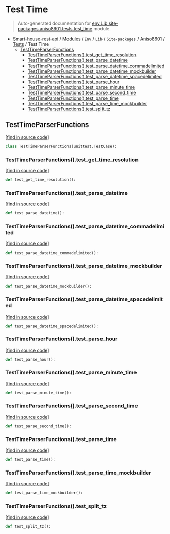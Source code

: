 # Test Time

> Auto-generated documentation for [env.Lib.site-packages.aniso8601.tests.test_time](..\..\..\..\..\..\env\Lib\site-packages\aniso8601\tests\test_time.py) module.

- [Smart-house-rest-api](..\..\..\..\..\README.md#description) / [Modules](..\..\..\..\..\MODULES.md#smart-house-rest-api-modules) / `Env` / `Lib` / `Site-packages` / [Aniso8601](..\index.md#aniso8601) / [Tests](index.md#tests) / Test Time
    - [TestTimeParserFunctions](#testtimeparserfunctions)
        - [TestTimeParserFunctions().test_get_time_resolution](#testtimeparserfunctionstest_get_time_resolution)
        - [TestTimeParserFunctions().test_parse_datetime](#testtimeparserfunctionstest_parse_datetime)
        - [TestTimeParserFunctions().test_parse_datetime_commadelimited](#testtimeparserfunctionstest_parse_datetime_commadelimited)
        - [TestTimeParserFunctions().test_parse_datetime_mockbuilder](#testtimeparserfunctionstest_parse_datetime_mockbuilder)
        - [TestTimeParserFunctions().test_parse_datetime_spacedelimited](#testtimeparserfunctionstest_parse_datetime_spacedelimited)
        - [TestTimeParserFunctions().test_parse_hour](#testtimeparserfunctionstest_parse_hour)
        - [TestTimeParserFunctions().test_parse_minute_time](#testtimeparserfunctionstest_parse_minute_time)
        - [TestTimeParserFunctions().test_parse_second_time](#testtimeparserfunctionstest_parse_second_time)
        - [TestTimeParserFunctions().test_parse_time](#testtimeparserfunctionstest_parse_time)
        - [TestTimeParserFunctions().test_parse_time_mockbuilder](#testtimeparserfunctionstest_parse_time_mockbuilder)
        - [TestTimeParserFunctions().test_split_tz](#testtimeparserfunctionstest_split_tz)

## TestTimeParserFunctions

[[find in source code]](..\..\..\..\..\..\env\Lib\site-packages\aniso8601\tests\test_time.py#L18)

```python
class TestTimeParserFunctions(unittest.TestCase):
```

### TestTimeParserFunctions().test_get_time_resolution

[[find in source code]](..\..\..\..\..\..\env\Lib\site-packages\aniso8601\tests\test_time.py#L19)

```python
def test_get_time_resolution():
```

### TestTimeParserFunctions().test_parse_datetime

[[find in source code]](..\..\..\..\..\..\env\Lib\site-packages\aniso8601\tests\test_time.py#L230)

```python
def test_parse_datetime():
```

### TestTimeParserFunctions().test_parse_datetime_commadelimited

[[find in source code]](..\..\..\..\..\..\env\Lib\site-packages\aniso8601\tests\test_time.py#L288)

```python
def test_parse_datetime_commadelimited():
```

### TestTimeParserFunctions().test_parse_datetime_mockbuilder

[[find in source code]](..\..\..\..\..\..\env\Lib\site-packages\aniso8601\tests\test_time.py#L305)

```python
def test_parse_datetime_mockbuilder():
```

### TestTimeParserFunctions().test_parse_datetime_spacedelimited

[[find in source code]](..\..\..\..\..\..\env\Lib\site-packages\aniso8601\tests\test_time.py#L271)

```python
def test_parse_datetime_spacedelimited():
```

### TestTimeParserFunctions().test_parse_hour

[[find in source code]](..\..\..\..\..\..\env\Lib\site-packages\aniso8601\tests\test_time.py#L321)

```python
def test_parse_hour():
```

### TestTimeParserFunctions().test_parse_minute_time

[[find in source code]](..\..\..\..\..\..\env\Lib\site-packages\aniso8601\tests\test_time.py#L340)

```python
def test_parse_minute_time():
```

### TestTimeParserFunctions().test_parse_second_time

[[find in source code]](..\..\..\..\..\..\env\Lib\site-packages\aniso8601\tests\test_time.py#L364)

```python
def test_parse_second_time():
```

### TestTimeParserFunctions().test_parse_time

[[find in source code]](..\..\..\..\..\..\env\Lib\site-packages\aniso8601\tests\test_time.py#L69)

```python
def test_parse_time():
```

### TestTimeParserFunctions().test_parse_time_mockbuilder

[[find in source code]](..\..\..\..\..\..\env\Lib\site-packages\aniso8601\tests\test_time.py#L194)

```python
def test_parse_time_mockbuilder():
```

### TestTimeParserFunctions().test_split_tz

[[find in source code]](..\..\..\..\..\..\env\Lib\site-packages\aniso8601\tests\test_time.py#L400)

```python
def test_split_tz():
```
